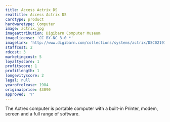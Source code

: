 ```yaml
---
title: Access Actrix DS
realtitle: Access Actrix DS
cardtype: product
hardwaretype: Computer
image: actrix.jpg
imageattribution: Digibarn Computer Museum
imagelicense: 'CC BY-NC 3.0 *'
imagelink: 'http://www.digibarn.com/collections/systems/actrix/DSC02191.JPG'
staffcost: 2
rdcost: 3
marketingcost: 5
loyaltyscore: 1
profitscore: 1
profitlength: 1
longevityscore: 2
legal: null
yearofrelease: 1984
originalprice: $3090
approved: 'Y'
---
```


The Actrex computer is portable computer with a built-in Printer, modem, screen and a full range of software.
